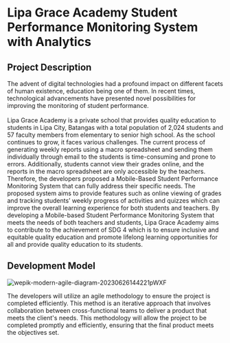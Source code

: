# Lipa Grace Academy Student Performance Monitoring System with Analytics

## Project Description
The advent of digital technologies had a profound impact on different facets of human existence, education being one of them. In recent times, technological advancements have presented novel possibilities for improving the monitoring of student performance.<br>
<br>
Lipa Grace Academy is a private school that provides quality education to students in Lipa City, Batangas with a total population of 2,024 students and 57
faculty members from elementary to senior high school. As the school continues to grow, it faces various challenges. The current process of generating weekly reports using a macro spreadsheet and sending them individually through email to the students is time-consuming and prone to errors. Additionally, students cannot view their grades online, and the reports in the macro spreadsheet are only accessible by
the teachers. Therefore, the developers proposed a Mobile-Based Student Performance Monitoring System that can fully address their specific needs. The proposed system aims to provide features such as online viewing of grades and tracking students’ weekly progress of activities and quizzes which can improve the overall learning experience for both students and teachers. By developing a Mobile-based Student Performance Monitoring System that meets the needs of both teachers and students, Lipa Grace Academy aims to contribute to the achievement of SDG 4 which is to ensure inclusive and equitable quality education and promote lifelong learning opportunities for all and provide quality education to its students.

## Development Model
![wepik-modern-agile-diagram-20230626144221pWXF](https://github.com/TheaClarisseDelosSantos/Student-Performance-Monitoring-System-with-Analytics/assets/113289488/b01bcdcd-b5d8-4a25-9811-1a793252b6f3)

The developers will utilize an agile methodology to ensure the project is completed efficiently. This method is an iterative approach that involves collaboration between cross-functional teams to deliver a product that meets the client's needs. This methodology will allow the project to be completed promptly and efficiently, ensuring that the final product meets the objectives set.
